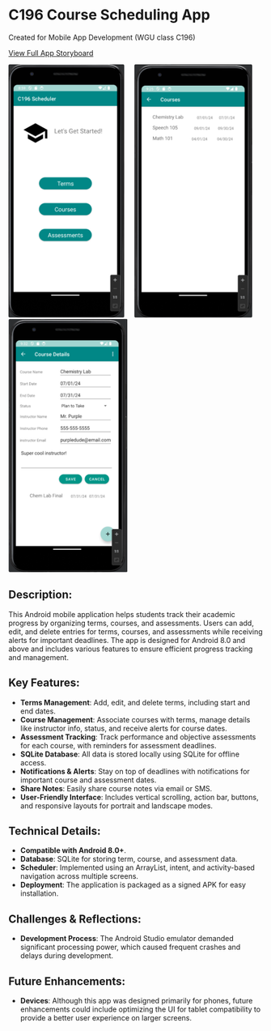 # C196 Course Scheduling App
Created for Mobile App Development (WGU class C196)

<a href="visuals/screen_menu_storyboard.png">View Full App Storyboard</a>

<p>
  <img src="visuals/home_screen.png" height="500"/> &nbsp;&nbsp;&nbsp;
  <img src="visuals/courses_screen.png" height="500"/> &nbsp;&nbsp;&nbsp;
  <img src="visuals/course_details_screen.png" height="500"/>
</p>


## Description:
This Android mobile application helps students track their academic progress by organizing terms, courses, and assessments. Users can add, edit, and delete entries for terms, courses, and assessments while receiving alerts for important deadlines. The app is designed for Android 8.0 and above and includes various features to ensure efficient progress tracking and management.

## Key Features:
- **Terms Management**: Add, edit, and delete terms, including start and end dates.
- **Course Management**: Associate courses with terms, manage details like instructor info, status, and receive alerts for course dates.
- **Assessment Tracking**: Track performance and objective assessments for each course, with reminders for assessment deadlines.
- **SQLite Database**: All data is stored locally using SQLite for offline access.
- **Notifications & Alerts**: Stay on top of deadlines with notifications for important course and assessment dates.
- **Share Notes**: Easily share course notes via email or SMS.
- **User-Friendly Interface**: Includes vertical scrolling, action bar, buttons, and responsive layouts for portrait and landscape modes.

## Technical Details:
- **Compatible with Android 8.0+**.
- **Database**: SQLite for storing term, course, and assessment data.
- **Scheduler**: Implemented using an ArrayList, intent, and activity-based navigation across multiple screens.
- **Deployment**: The application is packaged as a signed APK for easy installation.

## Challenges & Reflections:
- **Development Process**: The Android Studio emulator demanded significant processing power, which caused frequent crashes and delays during development.

## Future Enhancements:
- **Devices**: Although this app was designed primarily for phones, future enhancements could include optimizing the UI for tablet compatibility to provide a better user experience on larger screens.
